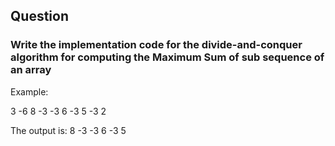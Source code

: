 ## Question
### Write the implementation code for the divide-and-conquer algorithm for computing the Maximum Sum of sub sequence of an array

Example:

3 -6 8 -3 -3 6 -3 5 -3 2

The output is: 8 -3 -3 6 -3 5

